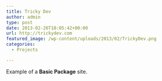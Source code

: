 ```yaml
---
title: Tricky Dev
author: admin
type: post
date: 2013-02-26T10:05:42+00:00
url: http://trickydev.com
featured_image: /wp-content/uploads/2013/02/TrickyDev.png
categories:
  - Projects

---
```

Example of a **Basic Package** site.